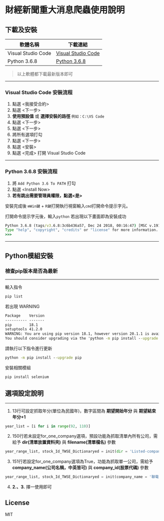 # 財經新聞重大消息爬蟲使用說明

## 下載及安裝

| 軟體名稱 | 下載連結 |
| --- | --- |
| Visual Studio Code | [Visual Studio Code] |
| Python 3.6.8 | [Python 3.6.8] |

> 以上軟體都下載最新版本即可
---

### Visual Studio Code 安裝流程
1. 點選 <我接受合約>
2. 點選 <下一步>
3. **使用預設值** 或 **選擇安裝的路徑** ```例如：C:\VS Code``` 
4. 點選 <下一步>
5. 點選 <下一步>
6. 將所有選項打勾
7. 點選 <下一步>
8. 點選 <安裝>
9. 點選 <完成> 打開 Visual Studio Code
---

### Python 3.6.8 安裝流程

1. 將 ```Add Python 3.6 To PATH``` 打勾
2. 點選 \<Install Now\>
3. **若有跳出需要管理員權限，點選<是>**

安裝完成後 ```⊞Win鍵``` + ```R鍵```打開執行視窗輸入```cmd```打開命令提示字元。

打開命令提示字元後，輸入```python``` 若出現以下畫面即為安裝成功
```cmd
Python 3.6.8 (tags/v3.6.8:3c6b436a57, Dec 24 2018, 00:16:47) [MSC v.1916 64 bit (AMD64)] on win32
Type "help", "copyright", "credits" or "license" for more information.
>>>
```
---

## Python模組安裝
### 檢查pip版本是否為最新
---
輸入指令

```cmd
pip list
```

若出現 WARNING

```cmd
Package    Version
---------- -------
pip        18.1
setuptools 41.2.0
WARNING: You are using pip version 18.1, however version 20.1.1 is available.
You should consider upgrading via the 'python -m pip install --upgrade pip' command.
```

請執行以下指令進行更新

```cmd
python -m pip install --upgrade pip
```

安裝相關模組
```cmd
pip install selenium
```

## 選項設定說明
---
1. 13行可設定抓取年分(單位為民國年)，數字區間為 **期望開始年分** 與 **期望結束年分+1** 
```python
year_list = [i for i in range(92, 110)]
```

2. 150行若未設定for_one_company選項，預設功能為抓取清單內所有公司，需給予 **dir(清單放置資料夾)** 與 **filename(清單檔名)** 參數
```python
year_range_list, stock_Id_TWSE_Dictionaryed = init(dir = 'Listed-company', filename = 'information.txt')#清單批次抓取
```

3. 151行若設定for_one_company選項為True，功能為抓取單一公司，需給予 **company_name(公司名稱，中英皆可)** 與 **company_id(股票代碼)** 參數
```python
year_range_list, stock_Id_TWSE_Dictionaryed = init(company_name = '聯電',company_id = 2303,for_one_company = True)
```

4. **2.、3.** 擇一使用即可

License
----
MIT

   [Visual Studio Code]: <https://code.visualstudio.com/>
   [Python 3.6.8]: <https://www.python.org/ftp/python/3.6.8/python-3.6.8-amd64.exe>
   [Tortoisegit]: <https://tortoisegit.org/>
   [Git]: <https://gitforwindows.org/>
